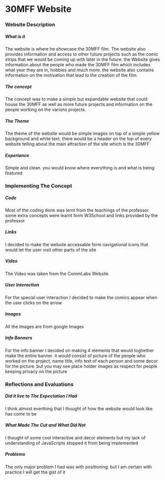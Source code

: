 # 30MFF Website


### Website Description

##### What is it

The website is where he showcase the 30MFF film. The website also provides information and access to other future projects such as the comic strips that we would be coming up with later in the future. the Website gives information about the people who made the 30MFF film which includes what year they are in, hobbies and much more. the website also contains information on the motivation that lead to the creation of the film.

##### The concept

The concept was to make a simple but expandable website that could house the 30MFF as well as more future projects and information on the people working on the varions projects. 

##### The Theme

The theme of the website would be simple images on top of a simple yellow background and white text. there would be a header on the top of every website telling about the main attraction of the site which is the 30MFF

##### Experiance

Simple and clean. you would know where everything is and what is being featured


### Implementing The Concept

##### Code
Most of the coding done was lernt from the teachings of the professor. some extra concepts were learnt form W3School and links provided by the professor 

##### Links

I decided to make the website accessable form navigational icons that would let the user visit other parts of the site

##### Video

The Video was taken from the CommLabs Website 

##### User Interaction

For the special user interaction I decided to make the comics appear when the user clicks on the arrow  

##### Images

All the Images are from google Images

##### Info Banners

For the info banner I decided on making 4 elements that would toghether make the entire banner. it would consist of picture of the people who worked on the project, name title, info text of each person and some decor for the picture. but you may see place holder images as respect for people keeping privacy on the picture

### Reflections and Evaluations

##### Did it live to The Expectation I Had

I think almost everthing that I thought of how the website would look like has come to be

##### What Made The Cut and What Did Not

I thought of some cool interactive and decor elements but my lack of understanding of JavaScripts stopped it from being implemented

##### Problems

The only major problem I had was with positioning. but I am certain with practice I will get the gist of it
